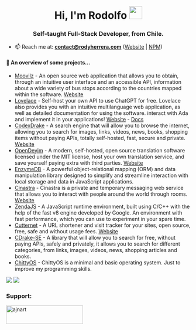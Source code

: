
<h1 align="center">Hi, I'm Rodolfo <img height="35px" src="https://raw.githubusercontent.com/MartinHeinz/MartinHeinz/master/wave.gif" width="35px"></h1>
<h3 align="center">Self-taught Full-Stack Developer, from Chile.</h3>

- 📫 Reach me at: **contact@rodyherrera.com** ([Website](https://www.rodyherrera.com/) | [NPM](https://npmjs.com/~codewithrodi/))

#### 🌱 An overview of some projects...
- [Moovilz](https://github.com/rodyherrera/Moovilz/) - An open source web application that allows you to obtain, through an intuitive user interface and an accessible API, information about a wide variety of bus stops according to the countries mapped within the software. [Website](https://moovilz.rodyherrera.com/)
- [Lovelace](https://github.com/rodyherrera/lovelace/) - Self-host your own API to use ChatGPT for free. Lovelace also provides you with an intuitive multilanguage web application, as well as detailed documentation for using the software. interact with Ada and implement it in your applications! [Website](https://lovelace.rodyherrera.com/) - [Docs](https://lovelace-docs.rodyherrera.com/)
- [CodexDrake](https://github.com/rodyherrera/codexdrake/) - A search engine that will allow you to browse the internet, allowing you to search for images, links, videos, news, books, shopping items without paying APIs, totally self-hosted, fast, secure and private. [Website](https://codexdrake.rodyherrera.com/)
- [OpenDeyim](https://github.com/rodyherrera/opendeyim/) - A modern, self-hosted, open source translation software licensed under the MIT license, host your own translation service, and save yourself paying extra with third parties. [Website](https://opendeyim.rodyherrera.com/)
- [EnzymeDB](https://github.com/rodyherrera/EnzymeDB/) - A powerful object-relational mapping (ORM) and data manipulation library designed to simplify and streamline interaction with local storage and data in JavaScript applications.
- [Cinastra](https://github.com/rodyherrera/cinastra/) - Cinastra is a private and temporary messaging web service that allows you to interact with people around the world through rooms. [Website](https://cinastra.rodyherrera.com/)
- [ZendaJS](https://github.com/rodyherrera/zendajs/) - A JavaScript runtime environment, built using C/C++ with the help of the fast v8 engine developed by Google. An environment with fast performance, which you can use to experiment in your spare time.
- [Cutternet](https://github.com/rodyherrera/cutternet/) - A URL shortener and visit tracker for your sites, open source, free, safe and without usage fees. [Website](https://cutternet.rodyherrera.com/)
- [CDrake-SE](https://github.com/rodyherrera/cdrake-se/) - A library that will allow you to search for free, without paying APIs, safely and privately, it allows you to search for different categories, from links, images, videos, news, shopping articles and books.
- [ChittyOS](https://github.com/rodyherrera/chittyos/) - ChittyOS is a minimal and basic operating system. Just to improve my programming skills.

<div>
  <picture>
    <source 
      srcset="https://github-readme-stats.vercel.app/api/top-langs/?username=rodyherrera&hide_progress=false&theme=dark&hide_border=true"
      media="(prefers-color-scheme: dark)"
    />
    <source
      srcset="https://github-readme-stats.vercel.app/api/top-langs/?username=rodyherrera&hide_progress=false&hide_border=true"
      media="(prefers-color-scheme: light), (prefers-color-scheme: no-preference)"
    />
  <img src="https://github-readme-stats.vercel.app/api/top-langs/?username=rodyherrera&hide_progress=false&hide_border=true" />
  </picture>
  <picture>
    <source 
      srcset="https://github-readme-stats.vercel.app/api?username=rodyherrera&show_icons=true&theme=dark&hide_border=true"
      media="(prefers-color-scheme: dark)"
    />
    <source
      srcset="https://github-readme-stats.vercel.app/api?username=rodyherrera&show_icons=true&hide_border=true"
      media="(prefers-color-scheme: light), (prefers-color-scheme: no-preference)"
    />
    <img src="https://github-readme-stats.vercel.app/api?username=rodyherrera&show_icons=true&hide_border=true" />
    </picture>
</div>

<h3 align="left">Support:</h3>
<p><a href="https://ko-fi.com/codewithrodi"> <img align="left" src="https://cdn.ko-fi.com/cdn/kofi3.png?v=3" height="50" width="210" alt="ajnart" /></a></p><br>
